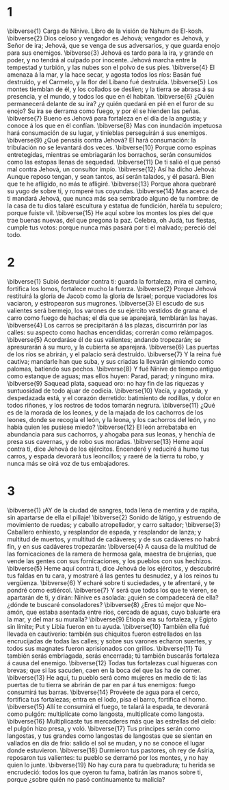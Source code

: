 # 1 
\bibverse{1} Carga de Nínive. Libro de la visión de Nahum de El-kosh. \bibverse{2} Dios celoso y vengador es Jehová; vengador es Jehová, y Señor de ira; Jehová, que se venga de sus adversarios, y que guarda enojo para sus enemigos. \bibverse{3} Jehová es tardo para la ira, y grande en poder, y no tendrá al culpado por inocente. Jehová marcha entre la tempestad y turbión, y las nubes son el polvo de sus pies. \bibverse{4} El amenaza á la mar, y la hace secar, y agosta todos los ríos: Basán fué destruído, y el Carmelo, y la flor del Líbano fué destruída. \bibverse{5} Los montes tiemblan de él, y los collados se deslíen; y la tierra se abrasa á su presencia, y el mundo, y todos los que en él habitan. \bibverse{6} ¿Quién permanecerá delante de su ira? ¿y quién quedará en pié en el furor de su enojo? Su ira se derrama como fuego, y por él se hienden las peñas. \bibverse{7} Bueno es Jehová para fortaleza en el día de la angustia; y conoce á los que en él confían. \bibverse{8} Mas con inundación impetuosa hará consumación de su lugar, y tinieblas perseguirán á sus enemigos. \bibverse{9} ¿Qué pensáis contra Jehová? El hará consumación: la tribulación no se levantará dos veces. \bibverse{10} Porque como espinas entretegidas, mientras se embriagarán los borrachos, serán consumidos como las estopas llenas de sequedad. \bibverse{11} De ti salió el que pensó mal contra Jehová, un consultor impío. \bibverse{12} Así ha dicho Jehová: Aunque reposo tengan, y sean tantos, así serán talados, y él pasará. Bien que te he afligido, no más te afligiré. \bibverse{13} Porque ahora quebraré su yugo de sobre ti, y romperé tus coyundas. \bibverse{14} Mas acerca de ti mandará Jehová, que nunca más sea sembrado alguno de tu nombre: de la casa de tu dios talaré escultura y estatua de fundición, haréla tu sepulcro; porque fuiste vil. \bibverse{15} He aquí sobre los montes los pies del que trae buenas nuevas, del que pregona la paz. Celebra, oh Judá, tus fiestas, cumple tus votos: porque nunca más pasará por ti el malvado; pereció del todo. 

# 2 
\bibverse{1} Subió destruidor contra ti: guarda la fortaleza, mira el camino, fortifica los lomos, fortalece mucho la fuerza. \bibverse{2} Porque Jehová restituirá la gloria de Jacob como la gloria de Israel; porque vaciadores los vaciaron, y estropearon sus mugrones. \bibverse{3} El escudo de sus valientes será bermejo, los varones de su ejército vestidos de grana: el carro como fuego de hachas; el día que se aparejará, temblarán las hayas. \bibverse{4} Los carros se precipitarán á las plazas, discurrirán por las calles: su aspecto como hachas encendidas; correrán como relámpagos. \bibverse{5} Acordaráse él de sus valientes; andando tropezarán; se apresurarán á su muro, y la cubierta se aparejará. \bibverse{6} Las puertas de los ríos se abrirán, y el palacio será destruído. \bibverse{7} Y la reina fué cautiva; mandarle han que suba, y sus criadas la llevarán gimiendo como palomas, batiendo sus pechos. \bibverse{8} Y fué Nínive de tiempo antiguo como estanque de aguas; mas ellos huyen: Parad, parad; y ninguno mira. \bibverse{9} Saquead plata, saquead oro: no hay fin de las riquezas y suntuosidad de todo ajuar de codicia. \bibverse{10} Vacía, y agotada, y despedazada está, y el corazón derretido: batimiento de rodillas, y dolor en todos riñones, y los rostros de todos tomarán negrura. \bibverse{11} ¿Qué es de la morada de los leones, y de la majada de los cachorros de los leones, donde se recogía el león, y la leona, y los cachorros del león, y no había quien les pusiese miedo? \bibverse{12} El león arrebataba en abundancia para sus cachorros, y ahogaba para sus leonas, y henchía de presa sus cavernas, y de robo sus moradas. \bibverse{13} Heme aquí contra ti, dice Jehová de los ejércitos. Encenderé y reduciré á humo tus carros, y espada devorará tus leoncillos; y raeré de la tierra tu robo, y nunca más se oirá voz de tus embajadores. 

# 3 
\bibverse{1} ¡AY de la ciudad de sangres, toda llena de mentira y de rapiña, sin apartarse de ella el pillaje! \bibverse{2} Sonido de látigo, y estruendo de movimiento de ruedas; y caballo atropellador, y carro saltador; \bibverse{3} Caballero enhiesto, y resplandor de espada, y resplandor de lanza; y multitud de muertos, y multitud de cadáveres; y de sus cadáveres no habrá fin, y en sus cadáveres tropezarán: \bibverse{4} A causa de la multitud de las fornicaciones de la ramera de hermosa gala, maestra de brujerías, que vende las gentes con sus fornicaciones, y los pueblos con sus hechizos. \bibverse{5} Heme aquí contra ti, dice Jehová de los ejércitos, y descubriré tus faldas en tu cara, y mostraré á las gentes tu desnudez, y á los reinos tu vergüenza. \bibverse{6} Y echaré sobre ti suciedades, y te afrentaré, y te pondré como estiércol. \bibverse{7} Y será que todos los que te vieren, se apartarán de ti, y dirán: Nínive es asolada: ¿quién se compadecerá de ella? ¿dónde te buscaré consoladores? \bibverse{8} ¿Eres tú mejor que No-amón, que estaba asentada entre ríos, cercada de aguas, cuyo baluarte era la mar, y del mar su muralla? \bibverse{9} Etiopía era su fortaleza, y Egipto sin límite; Put y Libia fueron en tu ayuda. \bibverse{10} También ella fué llevada en cautiverio: también sus chiquitos fueron estrellados en las encrucijadas de todas las calles; y sobre sus varones echaron suertes, y todos sus magnates fueron aprisionados con grillos. \bibverse{11} Tú también serás embriagada, serás encerrada; tú también buscarás fortaleza á causa del enemigo. \bibverse{12} Todas tus fortalezas cual higueras con brevas; que si las sacuden, caen en la boca del que las ha de comer. \bibverse{13} He aquí, tu pueblo será como mujeres en medio de ti: las puertas de tu tierra se abrirán de par en par á tus enemigos: fuego consumirá tus barras. \bibverse{14} Provéete de agua para el cerco, fortifica tus fortalezas; entra en el lodo, pisa el barro, fortifica el horno. \bibverse{15} Allí te consumirá el fuego, te talará la espada, te devorará como pulgón: multiplícate como langosta, multiplícate como langosta. \bibverse{16} Multiplicaste tus mercaderes más que las estrellas del cielo: el pulgón hizo presa, y voló. \bibverse{17} Tus príncipes serán como langostas, y tus grandes como langostas de langostas que se sientan en vallados en día de frío: salido el sol se mudan, y no se conoce el lugar donde estuvieron. \bibverse{18} Durmieron tus pastores, oh rey de Asiria, reposaron tus valientes: tu pueblo se derramó por los montes, y no hay quien lo junte. \bibverse{19} No hay cura para tu quebradura; tu herida se encrudeció: todos los que oyeron tu fama, batirán las manos sobre ti, porque ¿sobre quién no pasó continuamente tu malicia? 